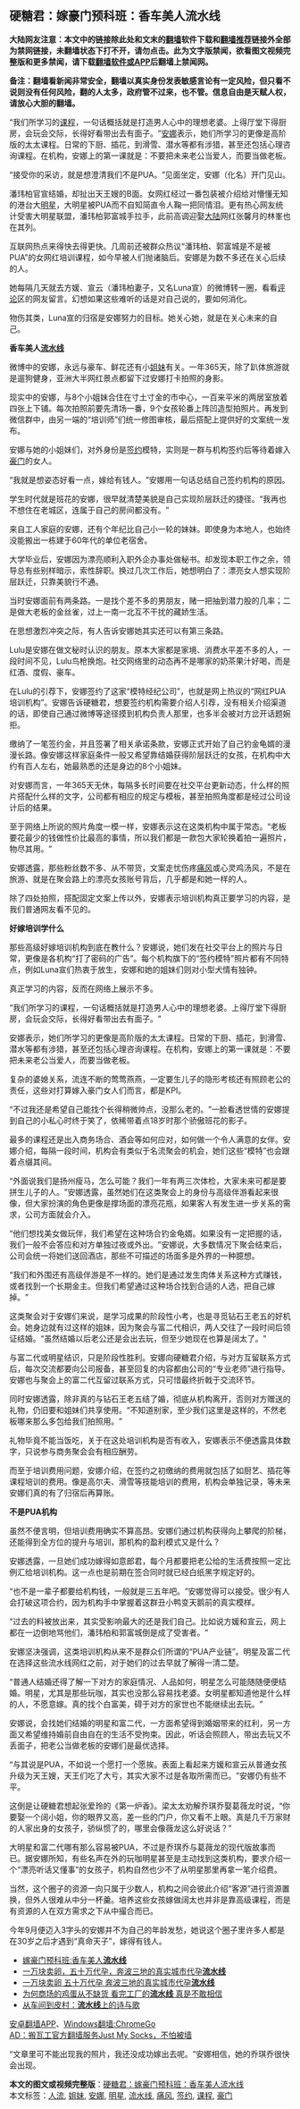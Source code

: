  <h2>硬糖君：嫁豪门预科班：香车美人流水线</h2> <p class="notice"><b>大陆网友注意：本文中的链接除此处和文末的<a href="https://github.com/bannedbook/fanqiang" >翻墙</a>软件下载和<a href="https://github.com/killgcd/justmysocks/blob/master/README.md">翻墙推荐</a>链接外全部为禁网链接，未翻墙状态下打不开，请勿点击。此为文字版禁闻，欲看图文视频完整版和更多禁闻，请下载<a href="https://github.com/bannedbook/fanqiang">翻墙软件或APP</a>后翻墙上禁闻网。</p><p>备注：翻墙看新闻非常安全，翻墙以真实身份发表敏感言论有一定风险，但只看不说则没有任何风险，翻的人太多，政府管不过来，也不管。信息自由是天赋人权，请放心大胆的翻墙。</b></p>  <div class="entry"> <p id="summary">“我们所学习的<a href="https://www.bannedbook.org/bnews/tag/%E8%AF%BE%E7%A8%8B/" class="st_tag internal_tag" rel="tag" title="标签 课程 下的日志">课程</a>，一句话概括就是打造男人心中的理想老婆。上得厅堂下得厨房，会玩会交际，长得好看带出去有面子。‌‌”<a href="https://www.bannedbook.org/bnews/tag/%E5%AE%89%E5%A8%9C/" class="st_tag internal_tag" rel="tag" title="标签 安娜 下的日志">安娜</a>表示，她们所学习的更像是高阶版的太太课程。日常的下厨、插花，到滑雪、潜水等都有涉猎，甚至还包括心理咨询课程。在机构，安娜上的第一课就是：不要把未来老公当爱人，而要当做老板。</p> <p>‌‌“接受你的采访，就是想澄清我们不是PUA。‌‌”见面坐定，安娜（化名）开门见山。</p> <p></p> <p>潘玮柏官宣结婚，却扯出天王嫂的B面。女网红经过一番包装被介绍给对懵懂无知的港台大<a href="https://www.bannedbook.org/bnews/tag/%e6%98%8e%e6%98%9f/" class="st_tag internal_tag" rel="tag" title="标签 明星 下的日志">明星</a>，大明星被PUA而不自知简直令人鞠一把同情泪。更有热心网友统计受害大明星联盟，潘玮柏郭富城手拉手，此前高调迎娶<span class='wp_keywordlink_affiliate'><a href="https://www.bannedbook.org/" title="大陆" target="_blank">大陆</a></span>网红张馨月的林峯也在其列。</p> <p>互联网热点来得快去得更快。几周前还被群众热议‌‌“潘玮柏、郭富城是不是被PUA‌‌”的女网红培训课程，如今早被人们抛诸脑后。安娜是为数不多还在关心后续的人。</p> <p>她每隔几天就去方媛、宣云（潘玮柏妻子，又名Luna宣）的微博转一圈，看看<span class='wp_keywordlink_affiliate'><a href="https://www.bannedbook.org/bnews/comments/" title="新闻评论" target="_blank">评论</a></span>区的网友留言。幻想如果这些难听的话是对自己说的，要如何消化。</p> <p>物伤其类，Luna宣的归宿是安娜努力的目标。她关心她，就是在关心未来的自己。</p> <p><strong>香车美人<a href="https://www.bannedbook.org/bnews/tag/%E6%B5%81%E6%B0%B4%E7%BA%BF/" class="st_tag internal_tag" rel="tag" title="标签 流水线 下的日志">流水线</a></strong></p> <p>微博中的安娜，永远与豪车、鲜花还有小<a href="https://www.bannedbook.org/bnews/tag/%E5%A7%90%E5%A6%B9/" class="st_tag internal_tag" rel="tag" title="标签 姐妹 下的日志">姐妹</a>有关。一年365天，除了趴体旅游就是遛狗健身，亚洲大半网红景点都留下过安娜打卡拍照的身影。</p> <p>现实中的安娜，与8个小姐妹合住在寸土寸金的市中心，一百来平米的两居室放着四张上下铺。每次拍照前要先清场一番，9个女孩轮番上阵凹造型拍照片。再发到微信群中，由另一端的‌‌“培训师‌‌”们统一修图审核，最后搭配上提供好的文案统一发布。</p> <p>安娜与她的小姐妹们，对外身份是<a href="https://www.bannedbook.org/bnews/tag/%E7%AD%BE%E7%BA%A6/" class="st_tag internal_tag" rel="tag" title="标签 签约 下的日志">签约</a>模特，实则是一群与机构签约后等待着嫁入<a href="https://www.bannedbook.org/bnews/tag/%e8%b1%aa%e9%97%a8/" class="st_tag internal_tag" rel="tag" title="标签 豪门 下的日志">豪门</a>的女人。</p> <p>‌‌“我就是想姿态好看一点，嫁给有钱人。‌‌”安娜用一句话总结自己签约机构的原因。</p> <p>学生时代就是班花的安娜，很早就清楚美貌是自己实现阶层跃迁的捷径。‌‌“我再也不想住在老城区，连属于自己的房间都没有。‌‌”</p>  <p>来自工人家庭的安娜，还有个年纪比自己小一轮的妹妹。即使身为本地人，也始终没能搬出一栋建于60年代的单位老宿舍。</p> <p>大学毕业后，安娜因为漂亮顺利入职外企办事处做秘书。却发现本职工作之余，领导总有些别样暗示，索性辞职。换过几次工作后，她想明白了：漂亮女人想实现阶层跃迁，只靠美貌行不通。</p> <p>当时安娜面前有两条路。一是找个差不多的男朋友，赌一把抽到潜力股的几率；二是做大老板的金丝雀，过上一南一北互不干扰的藏娇生活。</p> <p>在思想激烈冲突之际，有人告诉安娜她其实还可以有第三条路。</p> <p>Lulu是安娜在做文秘时认识的朋友。原本大家都是家境、消费水平差不多的人，一段时间不见，Lulu鸟枪换炮。社交网络里的动态再不是哪家的奶茶果汁好喝，而是红酒、度假、豪车。</p> <p>在Lulu的引荐下，安娜签约了这家‌‌“模特经纪公司‌‌”，也就是网上热议的‌‌“网红PUA培训机构‌‌”。安娜告诉硬糖君，想要签约机构需要介绍人引荐，没有相关介绍渠道的话，即使自己通过微博等途径摸到机构负责人那里，也多半会被对方岔开话题婉拒。</p> <p>缴纳了一笔签约金，并且签署了相关承诺条款，安娜正式开始了自己钓金龟婿的漫漫长路。像安娜这样家庭条件一般又希望靠结婚获得阶层跃迁的女孩，在机构中大约有百人左右，她最熟悉的还是身边的8个小姐妹。</p> <p>对安娜而言，一年365天无休，每隔多长时间要在社交平台更新动态，什么样的照片搭配什么样的文字，公司都有相应的规定与模板，甚至拍照角度都是经过公司设计后的结果。</p> <p>至于网络上所说的照片角度一模一样，安娜表示这在这类机构中属于常态。‌‌“老板要花最少的钱做性价比最高的事情，所以我们都是一款包大家轮换着拍一遍照片，物尽其用。‌‌”</p> <p>安娜透露，那些粉丝数不多、从不带货，文案走忧伤疼<a href="https://www.bannedbook.org/bnews/tag/%E7%97%9B%E9%A3%8E/" class="st_tag internal_tag" rel="tag" title="标签 痛风 下的日志">痛风</a>或心灵鸡汤风，不是在旅游、就是在聚会路上的漂亮女孩账号背后，几乎都是和她一样的人。</p> <p>除了四处拍照，搭配固定文案上传以外，安娜表示培训机构真正要学习的内容，是我们普通网友看不见的。</p> <p><strong>好嫁培训学什么</strong></p> <p>那些高级好嫁培训机构到底在教什么？安娜说，她们发在社交平台上的照片与日常，更像是各机构‌‌“打了密码的广告‌‌”。每个机构旗下的‌‌“签约模特‌‌”照片都有不同特点，例如Luna宣们热衷于放生，安娜和她的姐妹们则对小型犬情有独钟。</p>  <p>真正学习的内容，反而在网络上展示不多。</p> <p>‌‌“我们所学习的课程，一句话概括就是打造男人心中的理想老婆。上得厅堂下得厨房，会玩会交际，长得好看带出去有面子。‌‌”</p> <p>安娜表示，她们所学习的更像是高阶版的太太课程。日常的下厨、插花，到滑雪、潜水等都有涉猎，甚至还包括心理咨询课程。在机构，安娜上的第一课就是：不要把未来老公当爱人，而要当做老板。</p> <p>复杂的婆媳关系，流连不断的莺莺燕燕，一定要生儿子的隐形考核还有照顾老公的责任，这些对打算嫁入豪门女人们而言，都是KPI。</p> <p>‌‌“不过我还是希望自己能找个长得稍微帅点，没那么老的。‌‌”一脸看透世情的安娜提到自己的小私心时终于笑了，依稀带着点18岁时那个骄傲班花的影子。</p> <p>最多的课程还是出入商务场合、酒会等如何应对，如何做一个令人满意的女伴。安娜介绍，每隔一段时间，机构会有类似于名流聚会的机会，她们这些‌‌“模特‌‌”也会跟着点缀其间。</p> <p>‌‌“外面说我们是扬州瘦马，怎么可能？我们一年有两三次体检，大家未来可都是要拼生儿子的人。‌‌”安娜透露，虽然她们在这类聚会上的身份与高级伴游看起来很像，但大家扮演的角色更像是撑场面的漂亮花瓶，如果客人有发生进一步关系的需求，公司方面就会介入。</p> <p>‌‌“他们想找美女做玩伴，我们希望在这种场合钓金龟婿。如果没有一定把握的话，我们一般不会答应和对方单独过夜或外出。‌‌”安娜说，大多数情况下聚会结束后，公司会统一将她们送回酒店，那些不可描述的场面多是外界的一种臆想。</p> <p>‌‌“我们和外围还有高级伴游是不一样的。她们是通过发生肉体关系这种方式赚钱，或者找到一个长期金主。但我们希望通过这种场合找到合适的人选，把自己嫁掉。‌‌”</p> <p>这类聚会对于安娜们来说，是学习成果的阶段性小考，也是寻觅钻石王老五的好机会。她身边就有过这样的姐妹，因为聚会与富二代相识，两人交往了一段时间后领证结婚。‌‌“虽然结婚以后老公还是会出去玩，但至少她现在也算是阔太了。‌‌”</p> <p>与富二代或明星结识，只是阶段性胜利。安娜向硬糖君介绍，与对方互留联系方式后，每次交流都要向公司报备，甚至回复的内容都由公司的‌‌“专业老师‌‌”进行指导。安娜也与聚会上的富二代互留过联系方式，只可惜最终折戟于交流环节。</p> <p>同时安娜透露，除非真的与钻石王老五结了婚，彻底从机构离开，否则对方赠送的礼物，仍旧要和姐妹们共享使用。‌‌“不知道别家，至少我们这里是这样的，不然老板哪来那么多包给我们拍照用。‌‌”</p> <p>礼物毕竟不能当饭吃，关于在这处培训机构是否有收入，安娜表示不便透露具体数字，只说参与商务聚会会有相应酬劳。</p>  <p>而至于培训费用问题，安娜介绍，在签约之初缴纳的费用就包括了如厨艺、插花等课程培训的费用。像是高尔夫、滑雪等技能培训的费用，机构会单独记录，等未来安娜们真的有了归宿后再算账。</p> <p><strong>不是PUA机构</strong></p> <p>虽然不便言明，但培训费用确实不算高昂。安娜们通过机构获得向上攀爬的阶梯，还能得到全方位的提升与培训，那机构的盈利模式又是什么？</p> <p>安娜透露，一旦她们成功嫁得如意郎君，每个月都要把老公给的生活费按照一定比例汇给培训机构。这一点也是前期在签合同时就已经白纸黑字规定好的。</p> <p>‌‌“也不是一辈子都要给机构钱，一般就是三五年吧。‌‌”安娜觉得可以接受。很少有人会打破这项合约，因为机构手中掌握着这群丑小鸭变天鹅前的真实模样。</p> <p>‌‌“过去的料被放出来，其实受影响最大的还是我们自己。比如说方媛和宣云，网上都在一边倒地骂他们，潘玮柏和郭富城倒是成了受害者。‌‌”</p> <p>安娜坚决强调，这类培训机构从来不是群众们所谓的‌‌“PUA产业链‌‌”。明星及富二代在选择这些流水线网红之前，对于她们的过去早就了解得一清二楚。</p> <p>‌‌“普通人结婚还得了解一下对方的家庭情况、人品如何，明星怎么可能随随便便结婚。明星，尤其是那些玩咖，其实也没那么容易找老婆。女明星都知道他是什么样的人，不愿意嫁。真的找个白富美，碍于对方的家世也不能继续出去玩。‌‌”</p> <p>安娜说，会找她们结婚的明星和富二代，一方面希望得到婚姻带来的红利，另一方面又希望维持婚前自由自在的生活不受拘束。因此，听话会照顾人，带出去玩又不丢面子，把老公当做老板的安娜们是最优选择。</p> <p>‌‌“与其说是PUA，不如说一个愿打一个愿挨。表面上看起来方媛和宣云从普通女孩升级为天王嫂，天王们吃了大亏，其实大家不过是各取所需而已。‌‌”安娜仍有些不平。</p> <p>这倒是让硬糖君想起张爱玲的《第一炉香》。梁太太劝解乔琪乔娶葛薇龙时说，‌‌“你要娶一个阔小姐，你的眼界又高，差一些的门户，你又看不上眼。真是几千万家财的人家出身的女孩子，骄纵惯了的，哪里会像薇龙这么好说话？‌‌”</p> <p>大明星和富二代哪有那么容易被PUA，不过是乔琪乔与葛薇龙的现代版故事而已。据安娜所知，有些名声在外的玩咖明星甚至是主动找到这类机构，要求介绍一个‌‌“漂亮听话又懂事‌‌”的女孩子，机构自然也少不了从明星那里再拿一笔介绍费。</p> <p>当然，这个圈子的资源一向只属于少数人，机构之间会彼此介绍‌‌“客源‌‌”进行资源置换，但外人很难从中分一杯羹。培养这些女孩嫁做阔太也并非是靠高级课程，而是有资源的人在双方需求之下从中撮合而已。</p>  <p>今年9月便迈入3字头的安娜并不为自己的年龄发愁，她说这个圈子里许多人都是在30岁之后才遇到‌‌“真命天子‌‌”，嫁得有钱人。</p> <ul class='op-related-articles' title='相关阅读'> <li><a href='https://www.bannedbook.org/bnews/ssgc/20200826/1385842.html' target='_blank'>嫁豪门预科班:香车美人<b>流水线</b></a></li> <li><a href='https://www.bannedbook.org/bnews/comments/20200529/1370777.html' target='_blank'>一万块卖卵，五十万代孕，奔波三地的真实城市代孕<b>流水线</b></a></li> <li><a href='https://www.bannedbook.org/bnews/cnnews/20200531/1337271.html' target='_blank'>一万块卖卵 五十万代孕 奔波三地的真实城市代孕<b>流水线</b></a></li> <li><a href='https://www.bannedbook.org/bnews/funmedia/20200511/1326358.html' target='_blank'>为何商场的鸡蛋从不缺货 看完工厂的<b>流水线</b> 真是不敢相信</a></li> <li><a href='https://www.bannedbook.org/bnews/ssgc/20200507/1324357.html' target='_blank'>从车间到皮村：<b>流水线</b>上的诗与歌</a></li> </ul> <div class="texttj"> <a href="https://github.com/bannedbook/fanqiang/wiki/%E7%A6%81%E9%97%BB%E7%BD%91%E5%AE%89%E5%8D%93%E7%BF%BB%E5%A2%99%E6%96%B0%E9%97%BBAPP" target="_blank">安卓翻墙APP</a>、<a href="https://github.com/bannedbook/fanqiang/wiki/Chrome%E4%B8%80%E9%94%AE%E7%BF%BB%E5%A2%99%E5%8C%85" target="_blank">Windows翻墙:ChromeGo</a><br/> <a href="https://github.com/killgcd/justmysocks/blob/master/README.md" target="_blank">AD：搬瓦工官方翻墙服务Just My Socks，不怕被墙</a> </div><p>‌‌“文章里可不能出现我的照片，我还没成功嫁出去呢。‌‌”安娜相信，她的乔琪乔很快会出现。</p><a name='sharetosocial'></a>         <div><b>本文的图文或视频完整版</b>：<a href='https://www.bannedbook.org/bnews/comments/20200826/1385950.html'>硬糖君：嫁豪门预科班：香车美人流水线</a></div>  </div><!--END ENTRY--> <div class="postfooter"> <div>本文标签：<a href="https://www.bannedbook.org/bnews/tag/%e4%ba%ba%e6%b5%81/" rel="tag">人流</a>, <a href="https://www.bannedbook.org/bnews/tag/%E5%A7%90%E5%A6%B9/" rel="tag">姐妹</a>, <a href="https://www.bannedbook.org/bnews/tag/%E5%AE%89%E5%A8%9C/" rel="tag">安娜</a>, <a href="https://www.bannedbook.org/bnews/tag/%e6%98%8e%e6%98%9f/" rel="tag">明星</a>, <a href="https://www.bannedbook.org/bnews/tag/%E6%B5%81%E6%B0%B4%E7%BA%BF/" rel="tag">流水线</a>, <a href="https://www.bannedbook.org/bnews/tag/%E7%97%9B%E9%A3%8E/" rel="tag">痛风</a>, <a href="https://www.bannedbook.org/bnews/tag/%E7%AD%BE%E7%BA%A6/" rel="tag">签约</a>, <a href="https://www.bannedbook.org/bnews/tag/%E8%AF%BE%E7%A8%8B/" rel="tag">课程</a>, <a href="https://www.bannedbook.org/bnews/tag/%e8%b1%aa%e9%97%a8/" rel="tag">豪门</a></div>  </div><!--END POSTFOOTER--> 